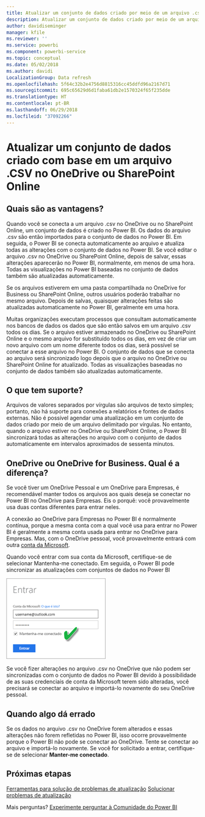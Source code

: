 ```yaml
---
title: Atualizar um conjunto de dados criado por meio de um arquivo .csv (valor separado por vírgulas) no OneDrive
description: Atualizar um conjunto de dados criado por meio de um arquivo .csv (valor separado por vírgulas) no OneDrive
author: davidiseminger
manager: kfile
ms.reviewer: ''
ms.service: powerbi
ms.component: powerbi-service
ms.topic: conceptual
ms.date: 05/02/2018
ms.author: davidi
LocalizationGroup: Data refresh
ms.openlocfilehash: 5f64c32b2e4756d8815316cc45ddfd96a2167d71
ms.sourcegitcommit: 695c65629d6d1faba61db2e1570324f65f235dde
ms.translationtype: HT
ms.contentlocale: pt-BR
ms.lasthandoff: 06/29/2018
ms.locfileid: "37092266"
---
```

# <a name="refresh-a-dataset-created-from-a-csv-file-on-onedrive-or-sharepoint-online"></a>Atualizar um conjunto de dados criado com base em um arquivo .CSV no OneDrive ou SharePoint Online
## <a name="what-are-the-advantages"></a>Quais são as vantagens?
Quando você se conecta a um arquivo .csv no OneDrive ou no SharePoint Online, um conjunto de dados é criado no Power BI. Os dados do arquivo .csv são então importados para o conjunto de dados no Power BI. Em seguida, o Power BI se conecta automaticamente ao arquivo e atualiza todas as alterações com o conjunto de dados no Power BI. Se você editar o arquivo .csv no OneDrive ou SharePoint Online, depois de salvar, essas alterações aparecerão no Power BI, normalmente, em menos de uma hora. Todas as visualizações no Power BI baseadas no conjunto de dados também são atualizadas automaticamente.

Se os arquivos estiverem em uma pasta compartilhada no OneDrive for Business ou SharePoint Online, outros usuários poderão trabalhar no mesmo arquivo. Depois de salvas, quaisquer alterações feitas são atualizadas automaticamente no Power BI, geralmente em uma hora.

Muitas organizações executam processos que consultam automaticamente nos bancos de dados os dados que são então salvos em um arquivo .csv todos os dias. Se o arquivo estiver armazenado no OneDrive ou SharePoint Online e o mesmo arquivo for substituído todos os dias, em vez de criar um novo arquivo com um nome diferente todos os dias, será possível se conectar a esse arquivo no Power BI. O conjunto de dados que se conecta ao arquivo será sincronizado logo depois que o arquivo no OneDrive ou SharePoint Online for atualizado. Todas as visualizações baseadas no conjunto de dados também são atualizadas automaticamente.

## <a name="whats-supported"></a>O que tem suporte?
Arquivos de valores separados por vírgulas são arquivos de texto simples; portanto, não há suporte para conexões a relatórios e fontes de dados externas. Não é possível agendar uma atualização em um conjunto de dados criado por meio de um arquivo delimitado por vírgulas. No entanto, quando o arquivo estiver no OneDrive ou SharePoint Online, o Power BI sincronizará todas as alterações no arquivo com o conjunto de dados automaticamente em intervalos aproximados de sessenta minutos.

## <a name="onedrive-or-onedrive-for-business-whats-the-difference"></a>OneDrive ou OneDrive for Business. Qual é a diferença?
Se você tiver um OneDrive Pessoal e um OneDrive para Empresas, é recomendável manter todos os arquivos aos quais deseja se conectar no Power BI no OneDrive para Empresas. Eis o porquê: você provavelmente usa duas contas diferentes para entrar neles.

A conexão ao OneDrive para Empresas no Power BI é normalmente contínua, porque a mesma conta com a qual você usa para entrar no Power BI é geralmente a mesma conta usada para entrar no OneDrive para Empresas. Mas, com o OneDrive pessoal, você provavelmente entrará com outra [conta da Microsoft](https://account.microsoft.com).

Quando você entrar com sua conta da Microsoft, certifique-se de selecionar Mantenha-me conectado. Em seguida, o Power BI pode sincronizar as atualizações com conjuntos de dados no Power BI

![](media/refresh-csv-file-onedrive/refresh_signin_keepmesignedin.png)

Se você fizer alterações no arquivo .csv no OneDrive que não podem ser sincronizadas com o conjunto de dados no Power BI devido à possibilidade de as suas credenciais de conta da Microsoft terem sido alteradas, você precisará se conectar ao arquivo e importá-lo novamente do seu OneDrive pessoal.

## <a name="when-things-go-wrong"></a>Quando algo dá errado
Se os dados no arquivo .csv no OneDrive forem alterados e essas alterações não forem refletidas no Power BI, isso ocorre provavelmente porque o Power BI não pode se conectar ao OneDrive. Tente se conectar ao arquivo e importá-lo novamente. Se você for solicitado a entrar, certifique-se de selecionar **Manter-me conectado**.

## <a name="next-steps"></a>Próximas etapas
[Ferramentas para solução de problemas de atualização](service-gateway-onprem-tshoot.md)
[Solucionar problemas de atualização](refresh-troubleshooting-refresh-scenarios.md)

Mais perguntas? [Experimente perguntar à Comunidade do Power BI](https://community.powerbi.com/)


